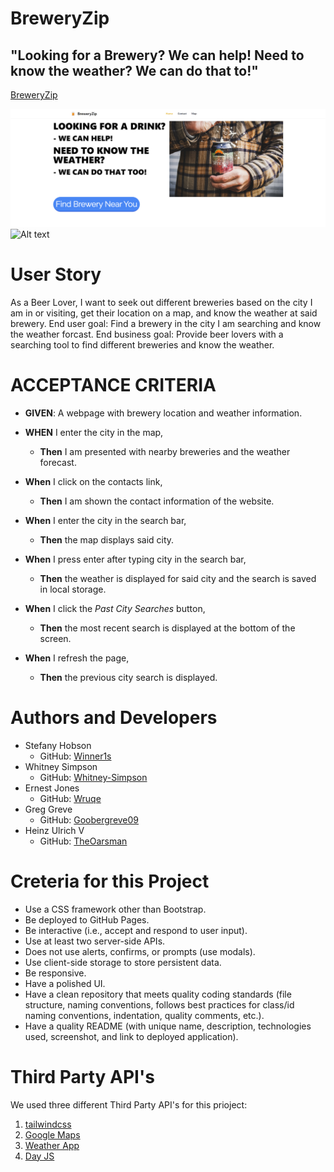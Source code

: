 # BreweryZip
## "Looking for a Brewery? We can help! Need to know the weather? We can do that to!"


[BreweryZip](https://whitney-simpson.github.io/Brewery-Search-Engine/#mapWeatherdata)


![Alt text](image-2.png)
![Alt text](image-3.png)



# User Story
As a Beer Lover, I want to seek out different breweries based on the city I am in or visiting, get their location on a map, and know the weather at said brewery. End user goal: Find a brewery in the city I am searching and know the weather forcast. End business goal: Provide beer lovers with a searching tool to find different breweries and know the weather.


# ACCEPTANCE CRITERIA
* **GIVEN**: A webpage with brewery location and weather information.

* **WHEN** I enter the city in the map,
  * **Then** I am presented with nearby breweries and the weather forecast.
* **When** I click on the contacts link,
  * **Then** I am shown the contact information of the website.
* **When** I enter the city in the search bar,
  * **Then** the map displays said city.
* **When** I press enter after typing city in the search bar,  
  * **Then** the weather is displayed for said city and the search is saved in local storage.
* **When** I click the *Past City Searches* button,
  * **Then** the most recent search is displayed at the bottom of the screen.
* **When** I refresh the page,
  * **Then** the previous city search is displayed.


# Authors and Developers
* Stefany Hobson
  * GitHub: [Winner1s](https://github.com/Winner1s)
* Whitney Simpson
  * GitHub: [Whitney-Simpson](https://github.com/Whitney-Simpson)
* Ernest Jones
  * GitHub: [Wruqe](https://github.com/Wruqe)
* Greg Greve
  * GitHub: [Goobergreve09](https://github.com/Goobergreve09)
* Heinz Ulrich V
  * GitHub: [TheOarsman](https://github.com/TheOarsman)


# Creteria for this Project
* Use a CSS framework other than Bootstrap.
* Be deployed to GitHub Pages.
* Be interactive (i.e., accept and respond to user input).
* Use at least two server-side APIs.
* Does not use alerts, confirms, or prompts (use modals).
* Use client-side storage to store persistent data.
* Be responsive.
* Have a polished UI.
* Have a clean repository that meets quality coding standards (file structure, naming conventions, follows best practices for class/id naming conventions, indentation, quality comments, etc.).
* Have a quality README (with unique name, description, technologies used, screenshot, and link to deployed application).


# Third Party API's
We used three different Third Party API's for this prioject:
1) [tailwindcss](https://tailwindcss.com/)
2) [Google Maps](https://developers.google.com/maps/documentation/javascript/overview)
3) [Weather App](https://openweathermap.org/api)
4) [Day JS](https://day.js.org/en/)